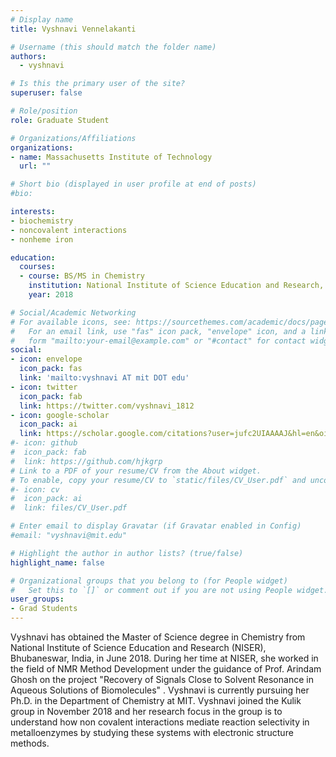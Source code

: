 ```yaml
---
# Display name
title: Vyshnavi Vennelakanti

# Username (this should match the folder name)
authors:
  - vyshnavi

# Is this the primary user of the site?
superuser: false

# Role/position
role: Graduate Student

# Organizations/Affiliations
organizations:
- name: Massachusetts Institute of Technology
  url: ""

# Short bio (displayed in user profile at end of posts)
#bio: 

interests:
- biochemistry 
- noncovalent interactions
- nonheme iron

education:
  courses:
  - course: BS/MS in Chemistry 
    institution: National Institute of Science Education and Research, India 
    year: 2018

# Social/Academic Networking
# For available icons, see: https://sourcethemes.com/academic/docs/page-builder/#icons
#   For an email link, use "fas" icon pack, "envelope" icon, and a link in the
#   form "mailto:your-email@example.com" or "#contact" for contact widget.
social:
- icon: envelope
  icon_pack: fas
  link: 'mailto:vyshnavi AT mit DOT edu'
- icon: twitter
  icon_pack: fab
  link: https://twitter.com/vyshnavi_1812
- icon: google-scholar
  icon_pack: ai
  link: https://scholar.google.com/citations?user=jufc2UIAAAAJ&hl=en&oi=ao 
#- icon: github
#  icon_pack: fab
#  link: https://github.com/hjkgrp
# Link to a PDF of your resume/CV from the About widget.
# To enable, copy your resume/CV to `static/files/CV_User.pdf` and uncomment the lines below.
#- icon: cv
#  icon_pack: ai
#  link: files/CV_User.pdf

# Enter email to display Gravatar (if Gravatar enabled in Config)
#email: "vyshnavi@mit.edu"

# Highlight the author in author lists? (true/false)
highlight_name: false

# Organizational groups that you belong to (for People widget)
#   Set this to `[]` or comment out if you are not using People widget.
user_groups:
- Grad Students
---
```

Vyshnavi has obtained the Master of Science degree in Chemistry from National Institute of Science Education and Research (NISER), Bhubaneswar, India, in June 2018. During her time at NISER, she worked in the field of NMR Method Development under the guidance of Prof. Arindam Ghosh on the project "Recovery of Signals Close to Solvent Resonance in Aqueous Solutions of Biomolecules" . Vyshnavi is currently pursuing her Ph.D. in the Department of Chemistry at MIT. Vyshnavi joined the Kulik group in November 2018 and her research focus in the group is to understand how non covalent interactions mediate reaction selectivity in metalloenzymes by studying these systems with electronic structure methods.
